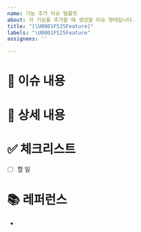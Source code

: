 ```yaml
---
name: 기능 추가 이슈 템플릿
about: 각 기능을 추가할 때 생성할 이슈 형태입니다.
title: "[\U0001F525Feature]"
labels: "\U0001F525Feature"
assignees: ''

---
```


# 💬 이슈 내용
> 

# 📝 상세 내용


# ✅ 체크리스트
- [ ] 할 일

# 📚 레퍼런스
-
